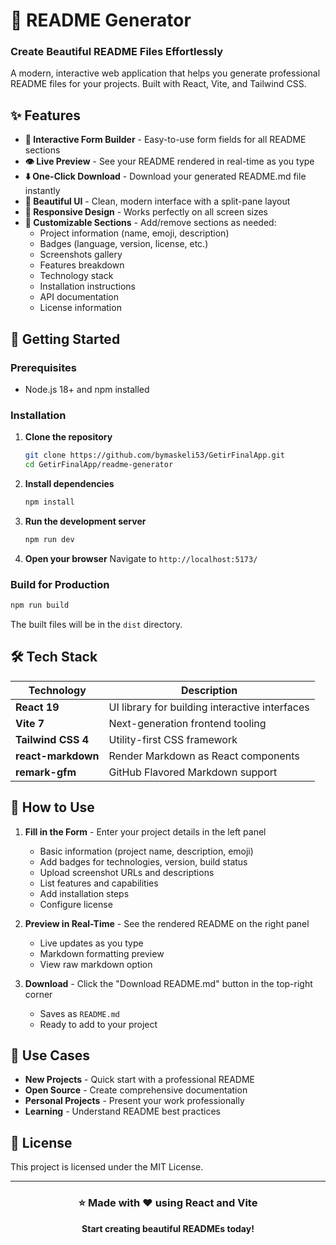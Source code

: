 # 📝 README Generator

### Create Beautiful README Files Effortlessly

A modern, interactive web application that helps you generate professional README files for your projects. Built with React, Vite, and Tailwind CSS.

## ✨ Features

- **📝 Interactive Form Builder** - Easy-to-use form fields for all README sections
- **👁️ Live Preview** - See your README rendered in real-time as you type
- **⬇️ One-Click Download** - Download your generated README.md file instantly
- **🎨 Beautiful UI** - Clean, modern interface with a split-pane layout
- **📱 Responsive Design** - Works perfectly on all screen sizes
- **🔧 Customizable Sections** - Add/remove sections as needed:
  - Project information (name, emoji, description)
  - Badges (language, version, license, etc.)
  - Screenshots gallery
  - Features breakdown
  - Technology stack
  - Installation instructions
  - API documentation
  - License information

## 🚀 Getting Started

### Prerequisites

- Node.js 18+ and npm installed

### Installation

1. **Clone the repository**
   ```bash
   git clone https://github.com/bymaskeli53/GetirFinalApp.git
   cd GetirFinalApp/readme-generator
   ```

2. **Install dependencies**
   ```bash
   npm install
   ```

3. **Run the development server**
   ```bash
   npm run dev
   ```

4. **Open your browser**
   Navigate to `http://localhost:5173/`

### Build for Production

```bash
npm run build
```

The built files will be in the `dist` directory.

## 🛠️ Tech Stack

| Technology | Description |
|------------|-------------|
| **React 19** | UI library for building interactive interfaces |
| **Vite 7** | Next-generation frontend tooling |
| **Tailwind CSS 4** | Utility-first CSS framework |
| **react-markdown** | Render Markdown as React components |
| **remark-gfm** | GitHub Flavored Markdown support |

## 📖 How to Use

1. **Fill in the Form** - Enter your project details in the left panel
   - Basic information (project name, description, emoji)
   - Add badges for technologies, version, build status
   - Upload screenshot URLs and descriptions
   - List features and capabilities
   - Add installation steps
   - Configure license

2. **Preview in Real-Time** - See the rendered README on the right panel
   - Live updates as you type
   - Markdown formatting preview
   - View raw markdown option

3. **Download** - Click the "Download README.md" button in the top-right corner
   - Saves as `README.md`
   - Ready to add to your project

## 🎯 Use Cases

- **New Projects** - Quick start with a professional README
- **Open Source** - Create comprehensive documentation
- **Personal Projects** - Present your work professionally
- **Learning** - Understand README best practices

## 📄 License

This project is licensed under the MIT License.

---

<div align="center">

### ⭐ Made with ❤️ using React and Vite

**Start creating beautiful READMEs today!**

</div>
